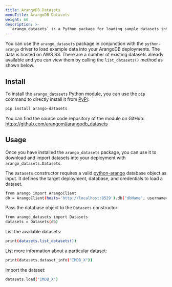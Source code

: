 ```yaml
---
title: ArangoDB Datasets
menuTitle: ArangoDB Datasets
weight: 60
description: >-
  `arango_datasets` is a Python package for loading sample datasets into ArangoDB
---
```

You can use the `arango_datasets` package in conjunction with the `python-arango`
driver to load example data into your ArangoDB deployments. The data is hosted
on AWS S3. There are a number of existing datasets already available and you can
view them by calling the `list_datasets()` method as shown below.

## Install

To install the `arango_datasets` Python module, you can use the `pip` command
to directly install it from [PyPi](https://pypi.org/project/arango-datasets/):

```sh
pip install arango-datasets
```

You can find the source code repository of the module on GitHub:
<https://github.com/arangoml/arangodb_datasets>

## Usage

Once you have installed the `arango_datasets` package, you can use it to
download and import datasets into your deployment with `arango_datasets.Datasets`.

The `Datasets` constructor requires a valid [python-arango](../../develop/drivers/python.md)
database object as input. It defines the target deployment, database, and
credentials to load a dataset.

```sh
from arango import ArangoClient
db = ArangoClient(hosts='http://localhost:8529').db("dbName", username="root", password="")
```

Pass the database object to the `Datasets` constructor:

```sh
from arango_datasets import Datasets
datasets = Datasets(db)
```

List the available datasets:

```sh
print(datasets.list_datasets())
```

List more information about a particular dataset:

```sh
print(datasets.dataset_info("IMDB_X"))
```

Import the dataset:

```sh
datasets.load("IMDB_X")
```
